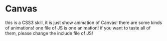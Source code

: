 # Canvas
this is a CSS3 skill, it is just show animation of Canvas!
there are some kinds of animations!
one file of JS is one animation!
if you want to taste all of them, please change the include file of JS!
